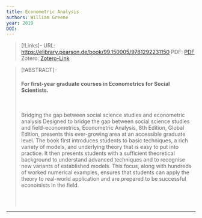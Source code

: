 ```yaml
---
title: Econometric Analysis
authors: William Greene
year: 2019
DOI: 
---
```


>[!Links]-
>URL: https://elibrary.pearson.de/book/99.150005/9781292231150
>PDF: [PDF](greene2019.pdf)
>Zotero: [Zotero-Link](zotero://select/items/@greene2019)

>[!ABSTRACT]-
><br><h4>For first-year graduate courses in Econometrics for Social Scientists.</h4> <br><p>Bridging the gap between social science studies and econometric analysis Designed to bridge the gap between social science studies and field-econometrics, Econometric Analysis, 8th Edition, Global Edition, presents this ever-growing area at an accessible graduate level. The book first introduces students to basic techniques, a rich variety of models, and underlying theory that is easy to put into practice. It then presents students with a sufficient theoretical background to understand advanced techniques and to recognise new variants of established models. This focus, along with hundreds of worked numerical examples, ensures that students can apply the theory to real-world application and are prepared to be successful economists in the field.</p> <br><br>

---

